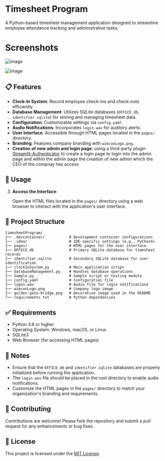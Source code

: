 
# Timesheet Program

A Python-based timesheet management application designed to streamline employee attendance tracking and administrative tasks.

# Screenshots
![image](https://github.com/user-attachments/assets/e7a9744c-c16b-49d8-848d-a82776dec539)




![image](https://github.com/user-attachments/assets/c3a9a6d7-76f6-47a8-9725-2b13721b23e1)



## 📋 Features

- **Clock-In System**: Record employee check-ins and check-outs efficiently.
- **Database Management**: Utilizes SQLite databases (`OFFICE.db`, `identifier.sqlite`) for storing and managing timesheet data.
- **Configuration**: Customizable settings via `config.yaml`.
- **Audio Notifications**: Incorporates `login.wav` for auditory alerts.
- **User Interface**: Accessible through HTML pages located in the `pages/` directory.
- **Branding**: Features company branding with `wieconLogo.png`.
- **Creation of new admin and login page**: using a third-party plugin [Streamlit-Authenticator](https://github.com/mkhorasani/Streamlit-Authenticator) to create a login page to login into the admin page and within the admin page the creation of new admin which the CEO of the compnay has access



## 🚀 Usage

3. **Access the Interface**:

   Open the HTML files located in the `pages/` directory using a web browser to interact with the application's user interface.

## 📁 Project Structure

```plaintext
timesheetProgram/
├── .devcontainer/           # Development container configurations
├── .idea/                   # IDE-specific settings (e.g., PyCharm)
├── pages/                   # HTML pages for the user interface
├── OFFICE.db                # Primary SQLite database for timesheet records
├── identifier.sqlite        # Secondary SQLite database for user identification
├── clockInSystem.py         # Main application script
├── databaseManagement.py    # Handles database operations
├── Sample.py                # Sample script or testing module
├── config.yaml              # Configuration file
├── login.wav                # Audio file for login notifications
├── wieconLogo.png           # Company logo image
├── golden-gate-bridge.png   # Decorative image used in the README
└── requirements.txt         # Python dependencies
```

## ✅ Requirements

- Python 3.6 or higher
- Operating System: Windows, macOS, or Linux
- SQLite3
- Web Browser (for accessing HTML pages)

## 📌 Notes

- Ensure that the `OFFICE.db` and `identifier.sqlite` databases are properly initialized before running the application.
- The `login.wav` file should be placed in the root directory to enable audio notifications.
- Customize the HTML pages in the `pages/` directory to match your organization's branding and requirements.

## 🤝 Contributing

Contributions are welcome! Please fork the repository and submit a pull request for any enhancements or bug fixes.

## 📄 License

This project is licensed under the [MIT License](LICENSE).
